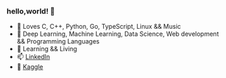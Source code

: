 ### hello,world! 👋

- 🌱 Loves C, C++, Python, Go, TypeScript, Linux && Music
- 🔭 Deep Learning, Machine Learning, Data Science, Web development && Programming Languages
- 📒 Learning && Living
- 📫 [LinkedIn](https://www.linkedin.com/in/dhruvil-dave/)
- 🌆 [Kaggle](https://www.kaggle.com/dhruvildave)

<!--
**dhruvildave/dhruvildave** is a ✨ _special_ ✨ repository because its `README.md` (this file) appears on your GitHub profile.

Here are some ideas to get you started:

- 🔭 I’m currently working on ...
- 🌱 I’m currently learning ...
- 👯 I’m looking to collaborate on ...
- 🤔 I’m looking for help with ...
- 💬 Ask me about ...
- 📫 How to reach me: ...
- 😄 Pronouns: ...
- ⚡ Fun fact: ...
-->
